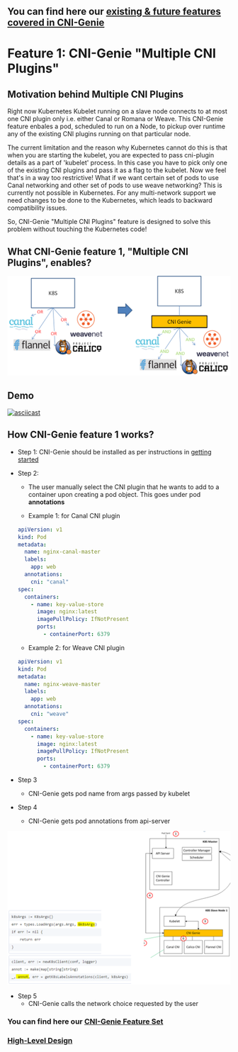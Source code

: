 ## You can find here our [existing & future features covered in CNI-Genie](../CNIGenieFeatureSet.md)

# Feature 1: CNI-Genie "Multiple CNI Plugins"

## Motivation behind Multiple CNI Plugins

Right now Kubernetes Kubelet running on a slave node connects to at most one CNI plugin only i.e. either Canal or Romana or Weave.
This CNI-Genie feature enbales a pod, scheduled to run on a Node, to pickup over runtime any of the existing CNI plugins running on that particular node.

The current limitation and the reason why Kubernetes cannot do this is that when you are starting the kubelet, you are expected to pass cni-plugin details as a part of 'kubelet' process. In this case you have to pick only one of the existing CNI plugins and pass it as a flag to the kubelet. Now we feel that's in a way too restrictive! What if we want certain set of pods to use Canal networking and other set of pods to use weave networking? This is currently not possible in Kubernetes. For any multi-network support we need changes to be done to the Kubernetes, which leads to backward compatibility issues.

So, CNI-Genie "Multiple CNI Plugins" feature is designed to solve this problem without touching the Kubernetes code! 

## What CNI-Genie feature 1, "Multiple CNI Plugins", enables?

![image](what-cni-genie.png)

## Demo

[![asciicast](https://asciinema.org/a/120279.png)](https://asciinema.org/a/120279)

## How CNI-Genie feature 1 works?

* Step 1: CNI-Genie should be installed as per instructions in [getting started](../GettingStarted.md)  
* Step 2:
  *  The user manually select the CNI plugin that he wants to add to a container upon creating a pod object. This goes under pod **annotations**
  
  *  Example 1: for Canal CNI plugin
  ```yaml
  apiVersion: v1
  kind: Pod
  metadata:
    name: nginx-canal-master
    labels:
      app: web
    annotations:
      cni: "canal"
  spec:
    containers:
      - name: key-value-store
        image: nginx:latest
        imagePullPolicy: IfNotPresent
        ports:
          - containerPort: 6379
  ```

  *  Example 2: for Weave CNI plugin
  ```yaml
  apiVersion: v1
  kind: Pod
  metadata:
    name: nginx-weave-master
    labels:
      app: web
    annotations:
      cni: "weave"
  spec:
    containers:
      - name: key-value-store
        image: nginx:latest
        imagePullPolicy: IfNotPresent
        ports:
          - containerPort: 6379
  ```

* Step 3
  * CNI-Genie gets pod name from args passed by kubelet
* Step 4
  * CNI-Genie gets pod annotations from api-server

![image](how-step3.png)

* Step 5
  * CNI-Genie calls the network choice requested by the user


### You can find here our [CNI-Genie Feature Set](../CNIGenieFeatureSet.md)

### [High-Level Design](../HLD.md)

